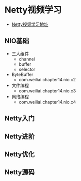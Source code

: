 # Netty视频学习

- [Netty视频学习地址](https://www.bilibili.com/video/BV1py4y1E7oA)

## NIO基础

- 三大组件
    - channel
    - buffer
    - selector
- ByteBuffer
  - com.weiliai.chapter14.nio.c2
- 文件编程
  - com.weiliai.chapter14.nio.c3
- 网络编程
  - com.weiliai.chapter14.nio.c4

## Netty入门

## Netty进阶

## Netty优化

## Netty源码